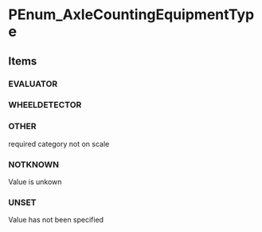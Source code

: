 # PEnum_AxleCountingEquipmentType

## Items

### EVALUATOR


### WHEELDETECTOR


### OTHER
required category not on scale

### NOTKNOWN
Value is unkown

### UNSET
Value has not been specified
